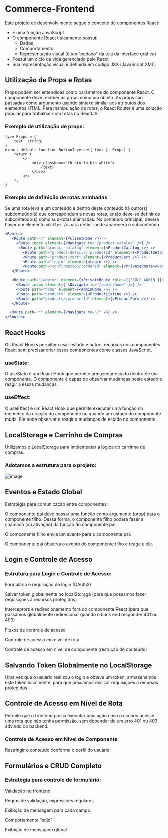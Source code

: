 # Commerce-Frontend

Este projeto de desenvolvimento segue o conceito de componentes React:

- É uma função JavaScript
- O componente React tipicamente possui:
  - Dados
  - Comportamento
  - Representação visual (é um "pedaço" da tela da interface gráfica)
- Possui um ciclo de vida gerenciado pelo React
- Sua representação visual é definida em código JSX (JavaScript XML)



## Utilização de Props e Rotas

Props podem ser entendidas como parâmetros do componente React. O componente deve receber as props como um objeto. As props são passadas como argumento usando sintaxe similar aos atributos dos elementos HTML. Para manipulação de rotas, o React Router é uma solução popular para trabalhar com rotas no ReactJS.
### Exemplo de utilização de props:

```
type Props = {
    text: string;
}
export default function ButtonInverse({ text }: Props) {
    return (
        <>
            <div className="fb-btn fb-btn-white">
                {text}
            </div>
        </>
    );
}
```
### Exemplo de definição de rotas aninhadas

Se uma rota leva a um conteúdo e dentro deste conteúdo há outro(s) subconteúdo(s) que correspondem a novas rotas, então deve-se definir os subconteúdo(s) como sub-rotas aninhadas. No conteúdo principal, deverá haver um elemento `<Outlet />` para definir onde aparecerá o subconteúdo.

```jsx
<Routes>
   <Route path="/" element={<ClientHome />} >
     <Route index element={<Navigate to="/product-catalog" />} />
      <Route path="product-catalog" element={<ProductCatalog />} />
        <Route path="product-details/:productId" element={<ProductDetails />} />
        <Route path="product-cart" element={<ProductCart />} />
        <Route path="login" element={<Login />} />
        <Route path="confirmation/:orderId" element={<PrivateRoute><Confirmation /></PrivateRoute>} />
   </Route>

   <Route path="/admin/" element={<PrivateRoute roles={['ROLE_ADMIN']}><Admin /></PrivateRoute>}>
     <Route index element={ <Navigate to="/admin/home" />} />
     <Route path="home" element={<AdminHome />} />
     <Route path="products" element={<ProductListing />} />
     <Route path="products/:productId" element={<ProductForm />} />
   </Route>

  <Route path="*" element={<Navigate to="/" />} />
</Routes>
```
## React Hooks
Os React Hooks permitem usar estado e outros recursos nos componentes React sem precisar criar esses componentes como classes JavaScript.

### useState:
O useState é um React Hook que permite armazenar estado dentro de um componente. O componente é capaz de observar mudanças neste estado e reagir a essas mudanças.

### useEffect:
O useEffect é um React Hook que permite executar uma função no momento da criação do componente ou quando um estado do componente muda. Ele pode observar e reagir a mudanças de estado no componente.

## LocalStorage e Carrinho de Compras
Utilizamos o LocalStorage para implementar a lógica do carrinho de compras. 

### Adotamos a estrutura para o projeto:

![image](https://github.com/lfernandex/Commerce-FrontEnd./assets/106842103/7a4c2c6b-6e50-4a79-a93b-482c9ad4f201)

## Eventos e Estado Global
Estratégia para comunicação entre componentes:

O componente pai deve passar uma função como argumento (prop) para o componente filho.
Dessa forma, o componente filho poderá fazer a chamada (ou ativação) da função do componente pai.

O componente filho envia um evento para o componente pai.

O componente pai observa o evento do componente filho e reage a ele.

## Login e Controle de Acesso
### Estrutura para Login e Controle de Acesso: 

Formulário e requisição de login (OAuth2)

Salvar token globalmente no localStorage (para que possamos fazer requisições a recursos protegidos)

Interceptors e redirecionamento fora do componente React (para que possamos globalmente redirecionar quando o back end responder 401 ou 403)

Fluxos de controle de acesso

Controle de acesso em nível de rota

Controle de acesso em nível de componente (restrição de conteúdo)

## Salvando Token Globalmente no LocalStorage

Uma vez que o usuário realizou o login e obteve um token, armazenamos este token localmente, para que possamos realizar requisições a recursos protegidos.

## Controle de Acesso em Nível de Rota
Permite que o frontend possa executar uma ação caso o usuário acesse uma rota que não tenha permissão, sem depender de um erro 401 ou 403 advindo do backend.

### Controle de Acesso em Nível de Componente
Restringir o conteúdo conforme o perfil do usuário.

## Formulários e CRUD Completo

### Estratégia para controle de formulário:

Validação no frontend

Regras de validação, expressões regulares

Exibição de mensagem para cada campo

Comportamento "sujo"

Exibição de mensagem global
